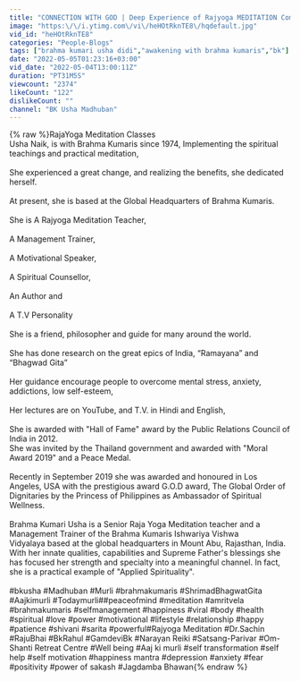 ```yaml
---
title: "CONNECTION WITH GOD | Deep Experience of Rajyoga MEDITATION Commentary (हिंदी) by BK Usha Didi"
image: "https:\/\/i.ytimg.com\/vi\/heHOtRknTE8\/hqdefault.jpg"
vid_id: "heHOtRknTE8"
categories: "People-Blogs"
tags: ["brahma kumari usha didi","awakening with brahma kumaris","bk"]
date: "2022-05-05T01:23:16+03:00"
vid_date: "2022-05-04T13:00:11Z"
duration: "PT31M5S"
viewcount: "2374"
likeCount: "122"
dislikeCount: ""
channel: "BK Usha Madhuban"
---
```

{% raw %}RajaYoga Meditation Classes <br />Usha Naik, is with Brahma Kumaris since 1974, Implementing the spiritual teachings and practical meditation,   <br /><br />She experienced a great change, and realizing the benefits, she  dedicated herself.  <br /><br />At present, she is based at the Global Headquarters of Brahma Kumaris.   <br /><br />She is A Rajyoga Meditation Teacher,  <br /><br />A Management Trainer,  <br /><br />A Motivational Speaker, <br /><br />A Spiritual Counsellor, <br /><br />An Author  and <br /><br />A  T.V Personality <br /><br />She is a friend, philosopher and guide for many around the world. <br /><br />She has done research on the great epics of India, “Ramayana” and “Bhagwad Gita”   <br /><br />Her guidance encourage people to overcome mental stress, anxiety, addictions, low self-esteem,   <br /><br />Her lectures are on YouTube, and T.V. in Hindi and English,  <br /><br />She is awarded with &quot;Hall of Fame&quot; award by the Public Relations Council of India in 2012.<br />She was invited by the Thailand government and awarded with &quot;Moral Award 2019&quot; and a Peace Medal. <br /><br />Recently in September  2019 she was awarded and honoured in Los Angeles, USA with the prestigious award G.O.D award, The Global Order of Dignitaries by the Princess of Philippines as Ambassador of Spiritual Wellness. <br /><br />Brahma Kumari Usha is a Senior Raja Yoga Meditation teacher and a Management Trainer of the Brahma Kumaris Ishwariya Vishwa<br />Vidyalaya based at the global headquarters in Mount Abu, Rajasthan, India.<br />With her innate qualities, capabilities and Supreme Father's blessings she has focused her strength and specialty into a meaningful channel. In fact, she is a practical example of &quot;Applied Spirituality&quot;.<br /><br />#bkusha #Madhuban #Murli #brahmakumaris #ShrimadBhagwatGita #Aajkimurli #Todaymurli##peaceofmind #meditation  #amritvela #brahmakumaris #selfmanagement #happiness #viral #body #health #spiritual #love #power #motivational #lifestyle   #relationship #happy #patience #shivani #sarita #powerful#Rajyoga Meditation #Dr.Sachin #RajuBhai #BkRahul #GamdeviBk #Narayan Reiki #Satsang-Parivar #Om-Shanti Retreat Centre #Well being #Aaj ki murli #self transformation #self help #self motivation #happiness mantra #depression #anxiety #fear #positivity #power of sakash #Jagdamba Bhawan{% endraw %}
